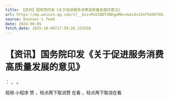 ```yaml
---
title: 【资讯】国务院印发《关于促进服务消费高质量发展的意见》
url: https://mp.weixin.qq.com/s?__biz=MzU1NDY3NDgwMQ==&mid=2247544079&idx=1&sn=fd0fdbb66eef00690ea9229c512d9ad5
source: Doonsec's feed
date: 2024-08-05
fetch_date: 2025-10-06T17:59:28.331550
---
```


# 【资讯】国务院印发《关于促进服务消费高质量发展的意见》

：
，
。

视频
小程序
赞
，轻点两下取消赞
在看
，轻点两下取消在看